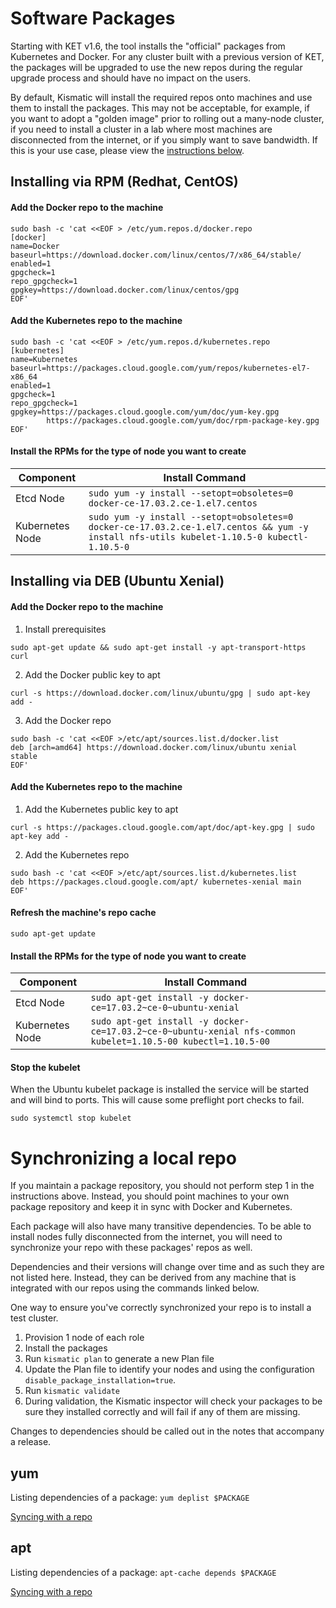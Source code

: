 # Software Packages

Starting with KET v1.6, the tool installs the "official" packages from Kubernetes and Docker. For any cluster built with a previous version of KET, the packages will be upgraded to use the new repos during the regular upgrade process and should have no impact on the users.


By default, Kismatic will install the required repos onto machines and use them to install the packages. This may not be acceptable, for example, if you want to adopt a "golden image" prior to rolling out a many-node cluster, if you need to install a cluster in a lab where most machines are disconnected from the internet, or if you simply want to save bandwidth. If this is your use case, please view the [instructions below](#synclocal).

## Installing via RPM (Redhat, CentOS)

#### Add the Docker repo to the machine
```
sudo bash -c 'cat <<EOF > /etc/yum.repos.d/docker.repo
[docker]
name=Docker
baseurl=https://download.docker.com/linux/centos/7/x86_64/stable/
enabled=1
gpgcheck=1
repo_gpgcheck=1
gpgkey=https://download.docker.com/linux/centos/gpg
EOF'
```

#### Add the Kubernetes repo to the machine
```
sudo bash -c 'cat <<EOF > /etc/yum.repos.d/kubernetes.repo
[kubernetes]
name=Kubernetes
baseurl=https://packages.cloud.google.com/yum/repos/kubernetes-el7-x86_64
enabled=1
gpgcheck=1
repo_gpgcheck=1
gpgkey=https://packages.cloud.google.com/yum/doc/yum-key.gpg
        https://packages.cloud.google.com/yum/doc/rpm-package-key.gpg
EOF'
```

#### Install the RPMs for the type of node you want to create

| Component | Install Command |
| ---- | ---- |
| Etcd Node | `sudo yum -y install --setopt=obsoletes=0 docker-ce-17.03.2.ce-1.el7.centos` |
| Kubernetes Node | `sudo yum -y install --setopt=obsoletes=0 docker-ce-17.03.2.ce-1.el7.centos && yum -y install nfs-utils kubelet-1.10.5-0 kubectl-1.10.5-0` |

## Installing via DEB (Ubuntu Xenial)

#### Add the Docker repo to the machine

1. Install prerequisites
```
sudo apt-get update && sudo apt-get install -y apt-transport-https curl
```

2. Add the Docker public key to apt

```
curl -s https://download.docker.com/linux/ubuntu/gpg | sudo apt-key add -
```

3.  Add the Docker repo

```
sudo bash -c 'cat <<EOF >/etc/apt/sources.list.d/docker.list
deb [arch=amd64] https://download.docker.com/linux/ubuntu xenial stable
EOF'
```

#### Add the Kubernetes repo to the machine
1. Add the Kubernetes public key to apt

```
curl -s https://packages.cloud.google.com/apt/doc/apt-key.gpg | sudo apt-key add -
```

2. Add the Kubernetes repo

```
sudo bash -c 'cat <<EOF >/etc/apt/sources.list.d/kubernetes.list
deb https://packages.cloud.google.com/apt/ kubernetes-xenial main
EOF'
```

#### Refresh the machine's repo cache

```
sudo apt-get update
```

#### Install the RPMs for the type of node you want to create

| Component | Install Command |
| ---- | ---- |
| Etcd Node | `sudo apt-get install -y docker-ce=17.03.2~ce-0~ubuntu-xenial` |
| Kubernetes Node | `sudo apt-get install -y docker-ce=17.03.2~ce-0~ubuntu-xenial nfs-common kubelet=1.10.5-00 kubectl=1.10.5-00` |

#### Stop the kubelet
When the Ubuntu kubelet package is installed the service will be started and will bind to ports. This will cause some preflight port checks to fail.
```
sudo systemctl stop kubelet
```

# <a name="synclocal"></a>Synchronizing a local repo

If you maintain a package repository, you should not perform step 1 in the instructions above. Instead, you should point machines to your own package repository and keep it in sync with Docker and Kubernetes.

Each package will also have many transitive dependencies. To be able to install nodes fully disconnected from the internet, you will need to synchronize your repo with these packages' repos as well.

Dependencies and their versions will change over time and as such they are not listed here. Instead, they can be derived from any machine that is integrated with our repos using the commands linked below.

One way to ensure you've correctly synchronized your repo is to install a test cluster.

1. Provision 1 node of each role
2. Install the packages
3. Run `kismatic plan` to generate a new Plan file
4. Update the Plan file to identify your nodes and using the configuration `disable_package_installation=true`.
5. Run `kismatic validate`
6. During validation, the Kismatic inspector will check your packages to be sure they installed correctly and will fail if any of them are missing.

Changes to dependencies should be called out in the notes that accompany a release.

## yum

Listing dependencies of a package: `yum deplist $PACKAGE`

[Syncing with a repo](http://bencane.com/2013/04/15/creating-a-local-yum-repository/)

## apt


Listing dependencies of a package: `apt-cache depends $PACKAGE`

[Syncing with a repo](http://www.tecmint.com/setup-local-repositories-in-ubuntu/)
